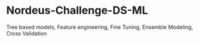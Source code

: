 # Nordeus-Challenge-DS-ML
Tree based models, Feature engineering, Fine Tuning, Ensemble Modeling, Cross Validation
